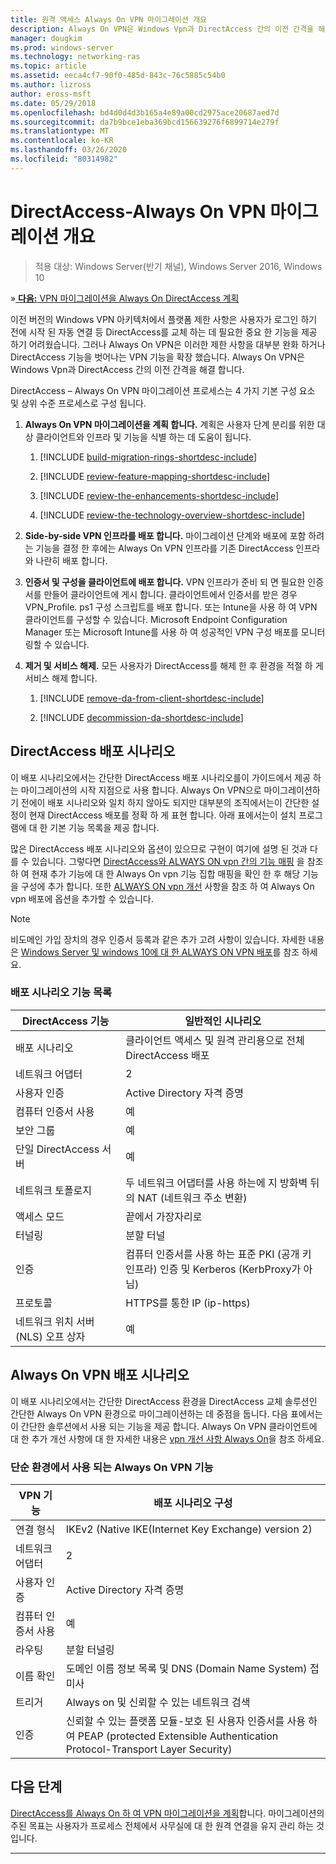 ```yaml
---
title: 원격 액세스 Always On VPN 마이그레이션 개요
description: Always On VPN은 Windows Vpn과 DirectAccess 간의 이전 간격을 해결 하는 방법과 DirectAccess에서 Always On VPN으로 마이그레이션하는 방법에 대해 설명 합니다.
manager: dougkim
ms.prod: windows-server
ms.technology: networking-ras
ms.topic: article
ms.assetid: eeca4cf7-90f0-485d-843c-76c5885c54b0
ms.author: lizross
author: eross-msft
ms.date: 05/29/2018
ms.openlocfilehash: bd4d0d4d3b165a4e89a00cd2975ace20687aed7d
ms.sourcegitcommit: da7b9bce1eba369bcd156639276f6899714e279f
ms.translationtype: MT
ms.contentlocale: ko-KR
ms.lasthandoff: 03/26/2020
ms.locfileid: "80314982"
---
```

# <a name="overview-of-the-directaccess-to-always-on-vpn-migration"></a>DirectAccess-Always On VPN 마이그레이션 개요 

>적용 대상: Windows Server(반기 채널), Windows Server 2016, Windows 10

&#187;[ **다음:** VPN 마이그레이션을 Always On DirectAccess 계획](da-always-on-migration-planning.md)

이전 버전의 Windows VPN 아키텍처에서 플랫폼 제한 사항은 사용자가 로그인 하기 전에 시작 된 자동 연결 등 DirectAccess를 교체 하는 데 필요한 중요 한 기능을 제공 하기 어려웠습니다. 그러나 Always On VPN은 이러한 제한 사항을 대부분 완화 하거나 DirectAccess 기능을 벗어나는 VPN 기능을 확장 했습니다. Always On VPN은 Windows Vpn과 DirectAccess 간의 이전 간격을 해결 합니다.

DirectAccess – Always On VPN 마이그레이션 프로세스는 4 가지 기본 구성 요소 및 상위 수준 프로세스로 구성 됩니다.


1.  **Always On VPN 마이그레이션을 계획 합니다.** 계획은 사용자 단계 분리를 위한 대상 클라이언트와 인프라 및 기능을 식별 하는 데 도움이 됩니다.

    1.  [!INCLUDE [build-migration-rings-shortdesc-include](../includes/build-migration-rings-shortdesc-include.md)]

    2.  [!INCLUDE [review-feature-mapping-shortdesc-include](../includes/review-feature-mapping-shortdesc-include.md)] 

    3.  [!INCLUDE [review-the-enhancements-shortdesc-include](../includes/review-the-enhancements-shortdesc-include.md)] 

    4.  [!INCLUDE [review-the-technology-overview-shortdesc-include](../includes/review-the-technology-overview-shortdesc-include.md)]

2.  **Side-by-side VPN 인프라를 배포 합니다.** 마이그레이션 단계와 배포에 포함 하려는 기능을 결정 한 후에는 Always On VPN 인프라를 기존 DirectAccess 인프라와 나란히 배포 합니다.  

3.  **인증서 및 구성을 클라이언트에 배포 합니다.**  VPN 인프라가 준비 되 면 필요한 인증서를 만들어 클라이언트에 게시 합니다. 클라이언트에서 인증서를 받은 경우 VPN_Profile. ps1 구성 스크립트를 배포 합니다. 또는 Intune을 사용 하 여 VPN 클라이언트를 구성할 수 있습니다. Microsoft Endpoint Configuration Manager 또는 Microsoft Intune를 사용 하 여 성공적인 VPN 구성 배포를 모니터링할 수 있습니다.

4.  **제거 및 서비스 해제.** 모든 사용자가 DirectAccess를 해제 한 후 환경을 적절 하 게 서비스 해제 합니다.

    1.  [!INCLUDE [remove-da-from-client-shortdesc-include](../includes/remove-da-from-client-shortdesc-include.md)]

    2.  [!INCLUDE [decommission-da-shortdesc-include](../includes/decommission-da-shortdesc-include.md)]


## <a name="directaccess-deployment-scenario"></a>DirectAccess 배포 시나리오

이 배포 시나리오에서는 간단한 DirectAccess 배포 시나리오를이 가이드에서 제공 하는 마이그레이션의 시작 지점으로 사용 합니다. Always On VPN으로 마이그레이션하기 전에이 배포 시나리오와 일치 하지 않아도 되지만 대부분의 조직에서는이 간단한 설정이 현재 DirectAccess 배포를 정확 하 게 표현 합니다. 아래 표에서는이 설치 프로그램에 대 한 기본 기능 목록을 제공 합니다.

많은 DirectAccess 배포 시나리오와 옵션이 있으므로 구현이 여기에 설명 된 것과 다를 수 있습니다. 그렇다면 [DirectAccess와 ALWAYS ON vpn 간의 기능 매핑](../vpn/vpn-map-da.md) 을 참조 하 여 현재 추가 기능에 대 한 Always On vpn 기능 집합 매핑을 확인 한 후 해당 기능을 구성에 추가 합니다. 또한 [ALWAYS ON vpn 개선](../vpn/always-on-vpn/always-on-vpn-enhancements.md) 사항을 참조 하 여 Always On vpn 배포에 옵션을 추가할 수 있습니다.

>[!NOTE] 
>비도메인 가입 장치의 경우 인증서 등록과 같은 추가 고려 사항이 있습니다. 자세한 내용은 [Windows Server 및 windows 10에 대 한 ALWAYS ON VPN 배포](../vpn/always-on-vpn/deploy/always-on-vpn-deploy.md)를 참조 하세요.

### <a name="deployment-scenario-feature-list"></a>배포 시나리오 기능 목록

| DirectAccess 기능 | 일반적인 시나리오 |
|-----|----|
| 배포 시나리오                   | 클라이언트 액세스 및 원격 관리용으로 전체 DirectAccess 배포                                               |
| 네트워크 어댑터                      | 2                                                                                                              |
| 사용자 인증                   | Active Directory 자격 증명                                                                                   |
| 컴퓨터 인증서 사용             | 예                                                                                                            |
| 보안 그룹                       | 예                                                                                                            |
| 단일 DirectAccess 서버            | 예                                                                                                            |
| 네트워크 토폴로지                      | 두 네트워크 어댑터를 사용 하는에 지 방화벽 뒤의 NAT (네트워크 주소 변환)                            |
| 액세스 모드                           | 끝에서 가장자리로                                                                                                    |
| 터널링                             | 분할 터널                                                                                                   |
| 인증                        | 컴퓨터 인증서를 사용 하는 표준 PKI (공개 키 인프라) 인증 및 Kerberos (KerbProxy가 아님) |
| 프로토콜                             | HTTPS를 통한 IP (ip-https)                                                                                       |
| 네트워크 위치 서버 (NLS) 오프 상자 | 예                                                                                                            |

## <a name="always-on-vpn-deployment-scenario"></a>Always On VPN 배포 시나리오

이 배포 시나리오에서는 간단한 DirectAccess 환경을 DirectAccess 교체 솔루션인 간단한 Always On VPN 환경으로 마이그레이션하는 데 중점을 둡니다. 다음 표에서는이 간단한 솔루션에서 사용 되는 기능을 제공 합니다. Always On VPN 클라이언트에 대 한 추가 개선 사항에 대 한 자세한 내용은 [vpn 개선 사항 Always On](../vpn/always-on-vpn/always-on-vpn-enhancements.md)을 참조 하세요.

### <a name="always-on-vpn-features-used-in-the-simple-environment"></a>단순 환경에서 사용 되는 Always On VPN 기능

| VPN 기능 | 배포 시나리오 구성 |
|-----|-----|
| 연결 형식 | IKEv2 (Native IKE(Internet Key Exchange) version 2) |
| 네트워크 어댑터   | 2        |
| 사용자 인증  | Active Directory 자격 증명            |
| 컴퓨터 인증서 사용        | 예                          |
| 라우팅 | 분할 터널링 |
| 이름 확인 | 도메인 이름 정보 목록 및 DNS (Domain Name System) 접미사 |
| 트리거 | Always on 및 신뢰할 수 있는 네트워크 검색 |
| 인증  | 신뢰할 수 있는 플랫폼 모듈-보호 된 사용자 인증서를 사용 하 여 PEAP (protected Extensible Authentication Protocol-Transport Layer Security) |

## <a name="next-step"></a>다음 단계

[DirectAccess를 Always On 하 여 VPN 마이그레이션을 계획](da-always-on-migration-planning.md)합니다. 마이그레이션의 주된 목표는 사용자가 프로세스 전체에서 사무실에 대 한 원격 연결을 유지 관리 하는 것입니다.

---